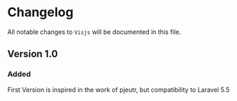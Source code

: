 # Changelog

All notable changes to `Visjs` will be documented in this file.

## Version 1.0

### Added
First Version is inspired in the work of pjeutr, but compatibility to Laravel 5.5